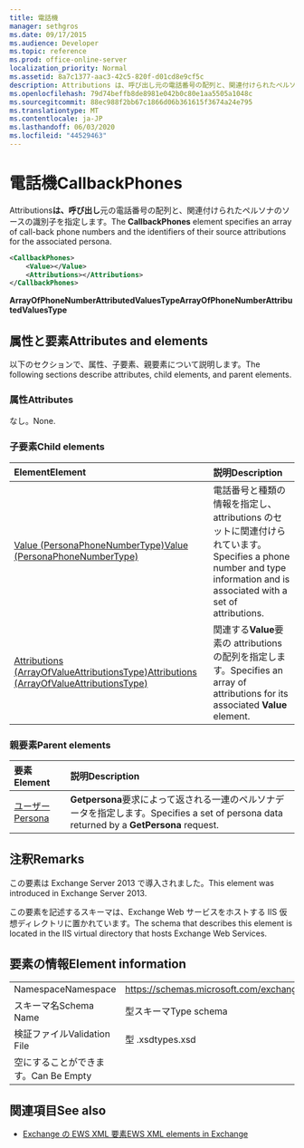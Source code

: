 ```yaml
---
title: 電話機
manager: sethgros
ms.date: 09/17/2015
ms.audience: Developer
ms.topic: reference
ms.prod: office-online-server
localization_priority: Normal
ms.assetid: 8a7c1377-aac3-42c5-820f-d01cd8e9cf5c
description: Attributions は、呼び出し元の電話番号の配列と、関連付けられたペルソナのソースの識別子を指定します。
ms.openlocfilehash: 79d74beffb8de8981e042b0c80e1aa5505a1048c
ms.sourcegitcommit: 88ec988f2bb67c1866d06b361615f3674a24e795
ms.translationtype: MT
ms.contentlocale: ja-JP
ms.lasthandoff: 06/03/2020
ms.locfileid: "44529463"
---
```

# <a name="callbackphones"></a><span data-ttu-id="64565-103">電話機</span><span class="sxs-lookup"><span data-stu-id="64565-103">CallbackPhones</span></span>

<span data-ttu-id="64565-104">Attributions**は、呼び出し**元の電話番号の配列と、関連付けられたペルソナのソースの識別子を指定します。</span><span class="sxs-lookup"><span data-stu-id="64565-104">The **CallbackPhones** element specifies an array of call-back phone numbers and the identifiers of their source attributions for the associated persona.</span></span> 
  
```XML
<CallbackPhones>
    <Value></Value>
    <Attributions></Attributions>
</CallbackPhones>
```

 <span data-ttu-id="64565-105">**ArrayOfPhoneNumberAttributedValuesType**</span><span class="sxs-lookup"><span data-stu-id="64565-105">**ArrayOfPhoneNumberAttributedValuesType**</span></span>
## <a name="attributes-and-elements"></a><span data-ttu-id="64565-106">属性と要素</span><span class="sxs-lookup"><span data-stu-id="64565-106">Attributes and elements</span></span>

<span data-ttu-id="64565-107">以下のセクションで、属性、子要素、親要素について説明します。</span><span class="sxs-lookup"><span data-stu-id="64565-107">The following sections describe attributes, child elements, and parent elements.</span></span>
  
### <a name="attributes"></a><span data-ttu-id="64565-108">属性</span><span class="sxs-lookup"><span data-stu-id="64565-108">Attributes</span></span>

<span data-ttu-id="64565-109">なし。</span><span class="sxs-lookup"><span data-stu-id="64565-109">None.</span></span>
  
### <a name="child-elements"></a><span data-ttu-id="64565-110">子要素</span><span class="sxs-lookup"><span data-stu-id="64565-110">Child elements</span></span>

|<span data-ttu-id="64565-111">**Element**</span><span class="sxs-lookup"><span data-stu-id="64565-111">**Element**</span></span>|<span data-ttu-id="64565-112">**説明**</span><span class="sxs-lookup"><span data-stu-id="64565-112">**Description**</span></span>|
|:-----|:-----|
|[<span data-ttu-id="64565-113">Value (PersonaPhoneNumberType)</span><span class="sxs-lookup"><span data-stu-id="64565-113">Value (PersonaPhoneNumberType)</span></span>](value-personaphonenumbertype.md) <br/> |<span data-ttu-id="64565-114">電話番号と種類の情報を指定し、attributions のセットに関連付けられています。</span><span class="sxs-lookup"><span data-stu-id="64565-114">Specifies a phone number and type information and is associated with a set of attributions.</span></span>  <br/> |
|[<span data-ttu-id="64565-115">Attributions (ArrayOfValueAttributionsType)</span><span class="sxs-lookup"><span data-stu-id="64565-115">Attributions (ArrayOfValueAttributionsType)</span></span>](attributions-arrayofvalueattributionstype.md) <br/> |<span data-ttu-id="64565-116">関連する**Value**要素の attributions の配列を指定します。</span><span class="sxs-lookup"><span data-stu-id="64565-116">Specifies an array of attributions for its associated **Value** element.</span></span>  <br/> |
   
### <a name="parent-elements"></a><span data-ttu-id="64565-117">親要素</span><span class="sxs-lookup"><span data-stu-id="64565-117">Parent elements</span></span>

|<span data-ttu-id="64565-118">**要素**</span><span class="sxs-lookup"><span data-stu-id="64565-118">**Element**</span></span>|<span data-ttu-id="64565-119">**説明**</span><span class="sxs-lookup"><span data-stu-id="64565-119">**Description**</span></span>|
|:-----|:-----|
|[<span data-ttu-id="64565-120">ユーザー</span><span class="sxs-lookup"><span data-stu-id="64565-120">Persona</span></span>](persona.md) <br/> |<span data-ttu-id="64565-121">**Getpersona**要求によって返される一連のペルソナデータを指定します。</span><span class="sxs-lookup"><span data-stu-id="64565-121">Specifies a set of persona data returned by a **GetPersona** request.</span></span>  <br/> |
   
## <a name="remarks"></a><span data-ttu-id="64565-122">注釈</span><span class="sxs-lookup"><span data-stu-id="64565-122">Remarks</span></span>

<span data-ttu-id="64565-123">この要素は Exchange Server 2013 で導入されました。</span><span class="sxs-lookup"><span data-stu-id="64565-123">This element was introduced in Exchange Server 2013.</span></span>
  
<span data-ttu-id="64565-124">この要素を記述するスキーマは、Exchange Web サービスをホストする IIS 仮想ディレクトリに置かれています。</span><span class="sxs-lookup"><span data-stu-id="64565-124">The schema that describes this element is located in the IIS virtual directory that hosts Exchange Web Services.</span></span>
  
## <a name="element-information"></a><span data-ttu-id="64565-125">要素の情報</span><span class="sxs-lookup"><span data-stu-id="64565-125">Element information</span></span>

|||
|:-----|:-----|
|<span data-ttu-id="64565-126">Namespace</span><span class="sxs-lookup"><span data-stu-id="64565-126">Namespace</span></span>  <br/> |https://schemas.microsoft.com/exchange/services/2006/types  <br/> |
|<span data-ttu-id="64565-127">スキーマ名</span><span class="sxs-lookup"><span data-stu-id="64565-127">Schema Name</span></span>  <br/> |<span data-ttu-id="64565-128">型スキーマ</span><span class="sxs-lookup"><span data-stu-id="64565-128">Type schema</span></span>  <br/> |
|<span data-ttu-id="64565-129">検証ファイル</span><span class="sxs-lookup"><span data-stu-id="64565-129">Validation File</span></span>  <br/> |<span data-ttu-id="64565-130">型 .xsd</span><span class="sxs-lookup"><span data-stu-id="64565-130">types.xsd</span></span>  <br/> |
|<span data-ttu-id="64565-131">空にすることができます。</span><span class="sxs-lookup"><span data-stu-id="64565-131">Can Be Empty</span></span>  <br/> ||
   
## <a name="see-also"></a><span data-ttu-id="64565-132">関連項目</span><span class="sxs-lookup"><span data-stu-id="64565-132">See also</span></span>



- [<span data-ttu-id="64565-133">Exchange の EWS XML 要素</span><span class="sxs-lookup"><span data-stu-id="64565-133">EWS XML elements in Exchange</span></span>](ews-xml-elements-in-exchange.md)

